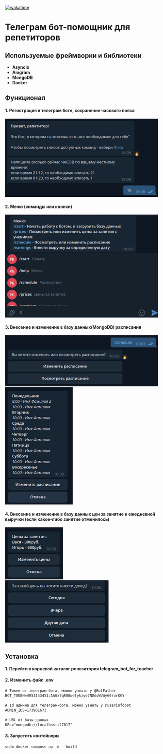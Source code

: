 <a href="https://wakatime.com/badge/user/018c3f04-b140-41f9-a489-5b0143d153f5/project/018c3f0a-67fd-4676-b0c5-0d957fc0e58f"><img src="https://wakatime.com/badge/user/018c3f04-b140-41f9-a489-5b0143d153f5/project/018c3f0a-67fd-4676-b0c5-0d957fc0e58f.svg" alt="wakatime"></a>

# Телеграм бот-помощник для репетиторов

## Используемые фреймворки и библиотеки

<ul>
<li><strong>Asyncio</strong></li>
<li><strong>Aiogram</strong></li>
<li><strong>MongoDB</strong></li>
<li><strong>Docker</strong></li>
</ul>

## Функционал

#### 1. Регистрация в телеграм боте, сохранение часового пояса

<img src="media/1.png">

#### 2. Меню (команды или кнопки)

<img src="media/2.png">

#### 3. Внесение и изменение в базу данных(MongoDB) расписания

<img src="media/3.png">
<img src="media/4.png">

#### 4. Внесение и изменение в базу данных цен за занятие и ежедневной выручки (если какое-либо занятие отменилось)

<img src="media/5.png">
<img src="media/6.png">

## Установка

#### 1. Перейти в корневой каталог репозитория telegram_bot_for_teacher

#### 2. Изменить файл .env

```Shell
# Токен от телеграм-бота, можно узнать у @BotFather
BOT_TOKEN=4953143451:AAGx7qR08wetykzye7N8doWVWy66rurKGY 

# Id админа для телеграм-бота, можно узнать у @userinfobot
ADMIN_IDS=173901673

# URL от базы данных
URL="mongodb://localhost:27017"
```   

#### 3. Запустить контейнеры

```Shell
sudo docker-compose up -d --build
```
